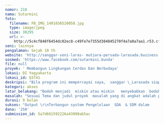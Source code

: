 ```yaml
---
nomor: 218
nama: Sutarmini
foto:
  filename: FB_IMG_1491036520058.jpg
  type: image/jpeg
  size: 30295
  url: >-
    http://5c4cf848f6454dc02ec8-c49fe7e7355d384845270f4a7a0a7aa1.r53.cf2.rackcdn.com/7ccbeb37-38e9-4eff-ae9c-91ae54cbde0f/FB_IMG_1491036520058.jpg
seni: lainnya
pengalaman: Sejak 10 th
website: 'http://sanggar-seni-laras- mutiara-persada-larasada.business.site/'
sosmed: 'https://www.facebook.com/sutarmini.bunda'
file: null
proyek: ' Membangun Lingkungan Cerdas Dan Berbudaya'
lokasi: DI Yogyakarta
lokasi_id: Q3741
deskripsi: "Bila program ini mempercayai saya,  sanggar \_Larasada siap mempertanggung jawabkan secara  acountable & transaran :\r\nNama proyek\t : Membangun Lingkungan Cerdas Dan Berbudaya\r\nRuang lingkup\t : Masyarakat, pendidikan, sosial'.seni dan budaya\_\r\nObyek sasaran\t : Masyarakat seluas-luasnya\_\r\nCara bertindak   : membangun sarana agar masyarakat mencintai budaya tradisi di lingkungan terdekat Outbound,  sekolah alam \_Untuk siswa Dari paud sd SMA\r\n   \t                 Cipta wahana komunal yang berlatar belakang sama usia sama, hobi dll\r\nPelaksana project scr gotong royong, Warga padukuhan Kayen Sindumartani, panti asuan rambanan iminan Bpk Murmadi, Komunitas Mitra Plut DIY, Komunitas Gapura Digital DIY. \r\nResume project dari nominal dana hibah  1 m .   80   % merupakan pengadaan sarana   20 % membangun system,    project terkesan melebar pada scope yang luas namun mengerucut pada budaya humble dg lingkungan   serta  projeck ini melibatkan banyak output baik sebagai subyek project maupun obyek. Project ini    indikator keberhasilanya terukur.\r\nPoject merupakan refleksi dari keinginan manusia yang pada umumnya sejak lama kemudian  menjadi motivasi untuk berproses mencari  jalan penyelesaian masalah,  \r\nDokumen terlampir  merupakan link akan saya kirimkan tersendiri memalui email atau media sendiri yaitu  :\r\nCV, profile Intetitas yang di inisiasi, kegiatan kegiatan sejak 2009 &"
kategori: akses
latar_belakang: "Bodoh menjadi  miskin atau miskin   menyebabkan  bodoh. \r\nBudaya korup aparatur pemerintah karena masyarakatnya tidak kredibel atau masyarakatnya  kemudian  menyebabkan budaya korup,\r\nBudaya korup  pangan menjadi mahal, pendidikan menjadi mahal, mahal =  tidak mampu memiliki, tidak mampu = miskin (relative\r\nMasyarakat miskin tak mampu mensejahterakan keluaganya.\r\nRendahnya tingkat kinerja dan budaya korup aparatur pemerintah ,  bukanlah sebab namun akibat minimnya SDM yang berkredibilitas dan berkompetensi, situasi ini mewabah sejak lama di negeri ini. (relative \r\nRuang yang sempit tak akan mampu menjelaskan yang gamblang namun apapun kita sepakat  terjadinya berbagai krisis dimensional di negara ini faktor penyebab adalah kebodohan dan kemiskinan yang di sebabkan pendidikan baik formal non formal, Pendidikan di negeri ini  tidak cukup membangun masyarakat sampai tataran  faham dan melakukan, namun baru sampai pada tahu  karena hafal dan ambisi menjadi  juara lomba dan bangga,  akibat buruk  gadget di berbagai kalangan, tua muda, kaya miskin, yang mempengarui pola pikir kurang humble terhadap lingkungan dan keluarganya lah yang perlu di minimalis. perlu Membangun hubungan emosional yang lebih berkwalitas  antar keluarga antar tetangga. Melalui kampanye & gathering keluarga serta arisan. \r\nSesungguhnya membangun masyarakat dimulai dari lingkungan keluarga, Rukun Tetangga, dan meluas lagi dan lagi"
masalah: "Sesuai Tema dan judul proyek  masalah yang di angkat adalah pendidikan \r\n. \_ \_ \_ Tingkat pendidikan masyarakat yang rata-rata rendah  sehinga  Cara berpikir yang masih tradisional dan konservatif,  Apatis,  anti hal-hal baru,  etos kerja yang kurang baik, di banyak kondisi emosi mudah di pengarui hal hal yang ngetred dan viral tanpa pertimbangan logis. Labil mudah di pengaruhi  kelompok ini akan di manfaatkan fihak fihak yang tidak menginginkan negara bedaulat dan kokoh. Namun setiap hamba Allah bisa berubah  terinpsirasi dengan hal hal yang sederhana dan mengena.\r\nSehingga melalui project  ini ingin   membangun masyarakat cerdas berbudaya atau lebih pas bila di sebut melalui budaya membangun masyarakat cerdas, budaya dalam hal ini mental spirit masyarakat yang humble dan mampu bersama sama mengupayakan lingkungannya  terdidik tertip aman bahagia sejahtera  melalui pendidikan   baik formal maupun imformal,\r\nMelengkapi masalah pendidikan catatan saya :    \r\nhttps://www.facebook.com/notes/bunda-sutarmini/latar-belakang-program-hibah-cipta-karya-mandiri/10156098273146565/\r\n"
durasi: 9 bulan
sukses: "Output \r\nTerbangun system Pengelolaan  SDA  & SDM dalam     Desa Budaya \r\nTersedia tempat wisata murah  untuk masyarakat \r\nTersedia sekolah alam \r\nOleh oleh desa wisata produksi ibu kube bimasindu \r\nCatatan gurit dlm bentuk dokumen buku \r\n\r\nOutcome\r\nMasyarakat terdekat menikmati budaya tradisi khususnya karawitan dan tari  dengan terfasilitasi alat panggung, sehingga sering adanya pentas di hajatan masyarakat. \r\nLingkungan tua muda laki peremuan pandai bermusik tradisi, \r\nMasyarakat terutama perempuan di sekitar lingkungan tidak lagi mencari nafkah di luar rumah tidak lagi menjadi buruh pabrik  dapat membesarkan anaknya dengan menyambi bekerja di rumah. Karena terbangun desa wisata  \r\nMasyarakat lingkungan sebagai obyek dapat menikmati wisata terjangkau aman bernuansa mendidik, dlm komunitas keluarga serta  kelompok2  sebaya, remaja lansia seni karaoke dll   \r\nAcara caming berbasis budaya hamble bersama masyarakat, \r\nIngatan Budaya adiluhung yang jarang di praktekan dlm keluarga gurit dan macapat maupun parikan\r\n"
dana: '250'
submission_id: 5a7d661592226a43990ab5ac
---
```

